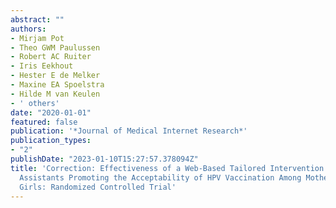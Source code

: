 ```yaml
---
abstract: ""
authors:
- Mirjam Pot
- Theo GWM Paulussen
- Robert AC Ruiter
- Iris Eekhout
- Hester E de Melker
- Maxine EA Spoelstra
- Hilde M van Keulen
- ' others'
date: "2020-01-01"
featured: false
publication: '*Journal of Medical Internet Research*'
publication_types:
- "2"
publishDate: "2023-01-10T15:27:57.378094Z"
title: 'Correction: Effectiveness of a Web-Based Tailored Intervention With Virtual
  Assistants Promoting the Acceptability of HPV Vaccination Among Mothers of Invited
  Girls: Randomized Controlled Trial'
---
```


